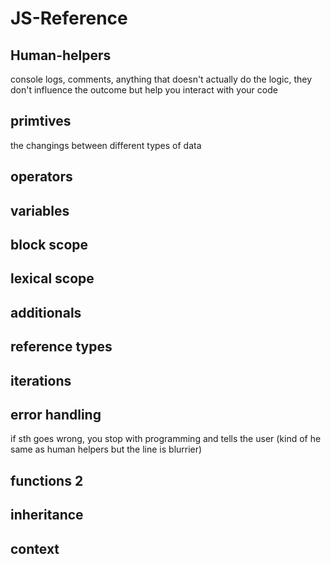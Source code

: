 # JS-Reference

## Human-helpers
console logs, comments, anything that doesn't actually do the logic, they don't influence the outcome but help you interact with your code

## primtives
the changings between different types of data

##  operators

## variables

## block scope

## lexical scope

## additionals

## reference types

## iterations

## error handling
if sth goes wrong, you stop with programming and tells the user (kind of he same as human helpers but the line is blurrier)

## functions 2

## inheritance

## context
